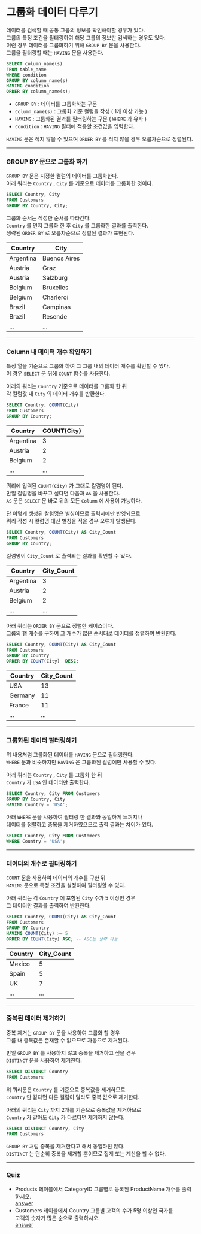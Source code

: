# 그룹화 데이터 다루기

데이터를 검색할 때 공통 그룹의 정보를 확인해야할 경우가 있다.  
그룹의 특정 조건을 필터링하여 해당 그룹의 정보만 검색하는 경우도 있다.  
이런 경우 데이터를 그룹화하기 위해 `GROUP BY` 문을 사용한다.  
그룹을 필터링할 때는 `HAVING` 문을 사용한다.

```sql
SELECT column_name(s)
FROM table_name
WHERE condition
GROUP BY column_name(s)
HAVING condition
ORDER BY column_name(s);
```

- `GROUP BY` : 데이터를 그룹화하는 구문
- `Column_name(s)` : 그룹화 기준 컬럼을 작성 ( 1개 이상 가능 )
- `HAVING` : 그룹화된 결과를 필터링하는 구문 ( `WHERE` 과 유사 )
- `Condition` : `HAVING` 필터에 적용할 조건값을 입력한다.

`HAVING` 문은 적지 않을 수 있으며 `ORDER BY` 를 적지 않을 경우 오름차순으로 정렬된다.

---

### GROUP BY 문으로 그룹화 하기

`GROUP BY` 문은 지정한 컬럼의 데이터를 그룹화한다.  
아래 쿼리는 `Country` , `City` 를 기준으로 데이터를 그룹화한 것이다.

```sql
SELECT Country, City
FROM Customers
GROUP BY Country, City;
```

그룹화 순서는 작성한 순서를 따라간다.  
`Country` 를 먼저 그룹화 한 후 `City` 를 그룹화한 결과를 출력한다.  
생략된 `ORDER BY` 로 오름차순으로 정렬된 결과가 표현된다.

|Country|City|
|---|---|
|Argentina|Buenos Aires|
|Austria|Graz|
|Austria|Salzburg|
|Belgium|Bruxelles|
|Belgium|Charleroi|
|Brazil|Campinas|
|Brazil|Resende|
|...|...|

---

### Column 내 데이터 개수 확인하기

특정 열을 기준으로 그룹화 하여 그 그룹 내의 데이터 개수를 확인할 수 있다.  
이 경우 `SELECT` 문 뒤에 `COUNT` 함수를 사용한다.

아래의 쿼리는 `Country` 기준으로 데이터를 그룹화 한 뒤  
각 컬럼값 내 `City` 의 데이터 개수를 반환한다.

```sql
SELECT Country, COUNT(City)
FROM Customers
GROUP BY Country;
```

|Country|COUNT(City)|
|---|---|
|Argentina|3|
|Austria|2|
|Belgium|2|
|...|...|

쿼리에 입력된 `COUNT(City)` 가 그대로 칼럼명이 된다.  
만일 칼럼명을 바꾸고 싶다면 다음과 `AS` 을 사용한다.  
`AS` 문은 `SELECT` 문 바로 뒤의 모든 `Column` 에 사용이 가능하다.

단 이렇게 생성된 칼럼명은 별칭이므로 출력시에만 반영되므로  
쿼리 작성 시 컬럼명 대신 별칭을 적을 경우 오류가 발생된다.

```sql
SELECT Country, COUNT(City) AS City_Count
FROM Customers
GROUP BY Country;
```

컬럼명이 `City_Count` 로 출력되는 결과를 확인할 수 있다.

|Country|City_Count|
|---|---|
|Argentina|3|
|Austria|2|
|Belgium|2|
|...|...|

아래 쿼리는 `ORDER BY` 문으로 정렬한 케이스이다.  
그룹의 행 개수를 구하여 그 개수가 많은 순서대로 데이터를 정렬하여 반환한다.

```sql
SELECT Country, COUNT(City) AS City_Count
FROM Customers
GROUP BY Country
ORDER BY COUNT(City)  DESC;
```
|Country|City_Count|
|---|---|
|USA|13|
|Germany|11|
|France|11|
|...|...|

---

### 그룹화된 데이터 필터링하기

위 내용처럼 그룹화된 데이터를 `HAVING` 문으로 필터링한다.  
`WHERE` 문과 비슷하지만 `HAVING` 은 그룹화된 컬럼에만 사용할 수 있다.

아래 쿼리는 `Country` , `City` 를 그룹화 한 뒤  
`Country` 가 `USA` 인 데이터만 출력한다.

```sql
SELECT Country, City FROM Customers
GROUP BY Country, City
HAVING Country = 'USA';
```

아래 `WHERE` 문을 사용하여 필터링 한 결과와 동일하게 느껴지나  
데이터를 정렬하고 중복을 제거하였으므로 출력 결과는 차이가 있다.

```sql
SELECT Country, City FROM Customers
WHERE Country = 'USA';
```

---

### 데이터의 개수로 필터링하기

`COUNT` 문을 사용하여 데이터의 개수를 구한 뒤  
`HAVING` 문으로 특정 조건을 설정하여 필터링할 수 있다.

아래 쿼리는 각 `Country` 에 포함된 `City` 수가 5 이상인 경우  
그 데이터만 결과를 출력하여 반환한다.

```sql
SELECT Country, COUNT(City) AS City_Count
FROM Customers
GROUP BY Country
HAVING COUNT(City) >= 5
ORDER BY COUNT(City) ASC; -- ASC는 생략 가능
```

|Country|City_Count|
|---|---|
|Mexico|5|
|Spain|5|
|UK|7|
|...|...|

---

### 중복된 데이터 제거하기

중복 제거는 `GROUP BY` 문을 사용하여 그룹화 할 경우  
그룹 내 중복값은 존재할 수 없으므로 자동으로 제거된다.

만일 `GROUP BY` 를 사용하지 않고 중복을 제거하고 싶을 경우  
`DISTINCT` 문을 사용하여 제거한다.

```sql
SELECT DISTINCT Country
FROM Customers
```
위 쿼리문은 `Country` 를 기준으로 중복값을 제거하므로  
`Country` 만 같다면 다른 컬럼이 달라도 중복 값으로 제거한다.

아래의 쿼리는 `City` 까지 2개를 기준으로 중복값을 제거하므로  
`Country` 가 같아도 `City` 가 다르다면 제거하지 않는다.

```sql
SELECT DISTINCT Country, City
FROM Customers
```

`GROUP BY` 처럼 중복을 제거한다고 해서 동일하진 않다.  
`DISTINCT` 는 단순히 중복을 제거할 뿐이므로 집계 또는 계산을 할 수 없다.

---

### Quiz
- Products 테이블에서 CategoryID 그룹별로 등록된 ProductName 개수를 출력하시오.  
[answer](../QuerySQLs/GROUP_BY_Quiz_1.sql)
- Customers 테이블에서 Country 그룹별 고객의 수가 5명 이상인 국가를  
고객의 숫자가 많은 순으로 출력하시오.  
[answer](../QuerySQLs/GROUP_BY_Quiz_2.sql)
